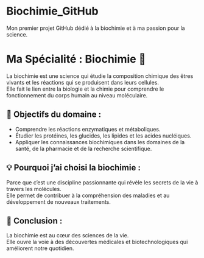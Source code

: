 # Biochimie_GitHub
Mon premier projet GitHub dédié à la biochimie et à ma passion pour la science.

# Ma Spécialité : Biochimie 🧪

La biochimie est une science qui étudie la composition chimique des êtres vivants et les réactions qui se produisent dans leurs cellules.  
Elle fait le lien entre la biologie et la chimie pour comprendre le fonctionnement du corps humain au niveau moléculaire.

## 🌱 Objectifs du domaine :
- Comprendre les réactions enzymatiques et métaboliques.  
- Étudier les protéines, les glucides, les lipides et les acides nucléiques.  
- Appliquer les connaissances biochimiques dans les domaines de la santé, de la pharmacie et de la recherche scientifique.

## 💡 Pourquoi j’ai choisi la biochimie :
Parce que c’est une discipline passionnante qui révèle les secrets de la vie à travers les molécules.  
Elle permet de contribuer à la compréhension des maladies et au développement de nouveaux traitements.

## 🧠 Conclusion :
La biochimie est au cœur des sciences de la vie.  
Elle ouvre la voie à des découvertes médicales et biotechnologiques qui améliorent notre quotidien.
